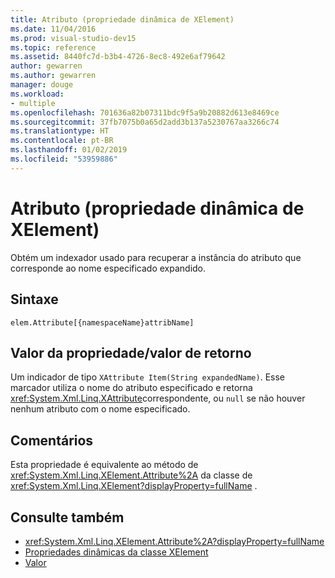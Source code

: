 ```yaml
---
title: Atributo (propriedade dinâmica de XElement)
ms.date: 11/04/2016
ms.prod: visual-studio-dev15
ms.topic: reference
ms.assetid: 8440fc7d-b3b4-4726-8ec8-492e6af79642
author: gewarren
ms.author: gewarren
manager: douge
ms.workload:
- multiple
ms.openlocfilehash: 701636a82b07311bdc9f5a9b20882d613e8469ce
ms.sourcegitcommit: 37fb7075b0a65d2add3b137a5230767aa3266c74
ms.translationtype: HT
ms.contentlocale: pt-BR
ms.lasthandoff: 01/02/2019
ms.locfileid: "53959886"
---
```

# <a name="attribute-xelement-dynamic-property"></a>Atributo (propriedade dinâmica de XElement)

Obtém um indexador usado para recuperar a instância do atributo que corresponde ao nome especificado expandido.

## <a name="syntax"></a>Sintaxe

```xaml
elem.Attribute[{namespaceName}attribName]
```

## <a name="property-valuereturn-value"></a>Valor da propriedade/valor de retorno

Um indicador de tipo `XAttribute Item(String expandedName)`. Esse marcador utiliza o nome do atributo especificado e retorna <xref:System.Xml.Linq.XAttribute>correspondente, ou `null` se não houver nenhum atributo com o nome especificado.

## <a name="remarks"></a>Comentários

Esta propriedade é equivalente ao método de <xref:System.Xml.Linq.XElement.Attribute%2A> da classe de <xref:System.Xml.Linq.XElement?displayProperty=fullName> .

## <a name="see-also"></a>Consulte também

- <xref:System.Xml.Linq.XElement.Attribute%2A?displayProperty=fullName>
- [Propriedades dinâmicas da classe XElement](../designers/xelement-class-dynamic-properties.md)
- [Valor](../designers/value-xattribute-dynamic-property.md)